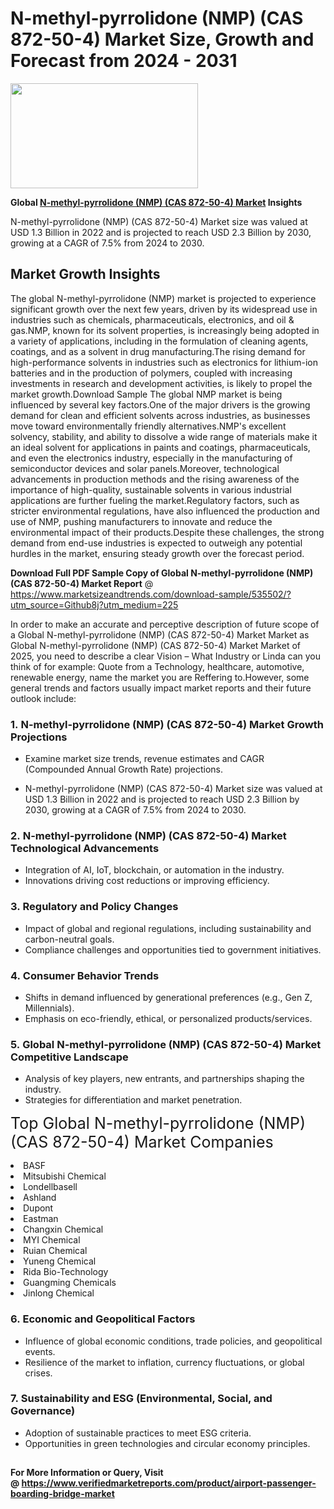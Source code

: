 <H1>N-methyl-pyrrolidone (NMP) (CAS 872-50-4) Market Size, Growth and Forecast from 2024 - 2031</H1><img class="aligncenter size-medium wp-image-584254" src="https://thirdeyenews.in/wp-content/uploads/2024/09/Global-Market-Research-300x168.jpeg" alt="" width="300" height="168" /><p><strong>Global&nbsp;<a href="https://www.marketsizeandtrends.com/download-sample/535502/?utm_source=Github8j?utm_medium=225">N-methyl-pyrrolidone (NMP) (CAS 872-50-4) Market</a> Insights</strong></p><p>N-methyl-pyrrolidone (NMP) (CAS 872-50-4) Market size was valued at USD 1.3 Billion in 2022 and is projected to reach USD 2.3 Billion by 2030, growing at a CAGR of 7.5% from 2024 to 2030.</p><p><h2>Market Growth Insights</h2> The global N-methyl-pyrrolidone (NMP) market is projected to experience significant growth over the next few years, driven by its widespread use in industries such as chemicals, pharmaceuticals, electronics, and oil & gas.NMP, known for its solvent properties, is increasingly being adopted in a variety of applications, including in the formulation of cleaning agents, coatings, and as a solvent in drug manufacturing.The rising demand for high-performance solvents in industries such as electronics for lithium-ion batteries and in the production of polymers, coupled with increasing investments in research and development activities, is likely to propel the market growth.Download Sample The global NMP market is being influenced by several key factors.One of the major drivers is the growing demand for clean and efficient solvents across industries, as businesses move toward environmentally friendly alternatives.NMP's excellent solvency, stability, and ability to dissolve a wide range of materials make it an ideal solvent for applications in paints and coatings, pharmaceuticals, and even the electronics industry, especially in the manufacturing of semiconductor devices and solar panels.Moreover, technological advancements in production methods and the rising awareness of the importance of high-quality, sustainable solvents in various industrial applications are further fueling the market.Regulatory factors, such as stricter environmental regulations, have also influenced the production and use of NMP, pushing manufacturers to innovate and reduce the environmental impact of their products.Despite these challenges, the strong demand from end-use industries is expected to outweigh any potential hurdles in the market, ensuring steady growth over the forecast period.</p><p><span class=""><strong>Download Full PDF Sample Copy of Global N-methyl-pyrrolidone (NMP) (CAS 872-50-4) Market Report</strong> @ <a href="https://www.marketsizeandtrends.com/download-sample/535502/?utm_source=Github8j?utm_medium=225" target="_blank">https://www.marketsizeandtrends.com/download-sample/535502/?utm_source=Github8j?utm_medium=225</a></span></p><p>In order to make an accurate and perceptive description of future scope of a Global&nbsp;N-methyl-pyrrolidone (NMP) (CAS 872-50-4) Market Market as Global&nbsp;N-methyl-pyrrolidone (NMP) (CAS 872-50-4) Market Market of 2025, you need to describe a clear Vision &ndash; What Industry or Linda can you think of for example: Quote from a Technology, healthcare, automotive, renewable energy, name the market you are Reffering to.However, some general trends and factors usually impact market reports and their future outlook include:</p><h3>1.&nbsp;<strong>N-methyl-pyrrolidone (NMP) (CAS 872-50-4) Market Growth Projections</strong></h3><ul><li>Examine market size trends, revenue estimates and CAGR (Compounded Annual Growth Rate) projections.</li><li><p>N-methyl-pyrrolidone (NMP) (CAS 872-50-4) Market size was valued at USD 1.3 Billion in 2022 and is projected to reach USD 2.3 Billion by 2030, growing at a CAGR of 7.5% from 2024 to 2030.</p></li></ul><h3>2.&nbsp;<strong>N-methyl-pyrrolidone (NMP) (CAS 872-50-4) Market Technological Advancements</strong></h3><ul><li>Integration of AI, IoT, blockchain, or automation in the industry.</li><li>Innovations driving cost reductions or improving efficiency.</li></ul><h3>3.&nbsp;<strong>Regulatory and Policy Changes</strong></h3><ul><li>Impact of global and regional regulations, including sustainability and carbon-neutral goals.</li><li>Compliance challenges and opportunities tied to government initiatives.</li></ul><h3>4.&nbsp;<strong>Consumer Behavior Trends</strong></h3><ul><li>Shifts in demand influenced by generational preferences (e.g., Gen Z, Millennials).</li><li>Emphasis on eco-friendly, ethical, or personalized products/services.</li></ul><h3>5.&nbsp;<strong>Global N-methyl-pyrrolidone (NMP) (CAS 872-50-4) Market Competitive Landscape</strong></h3><ul><li>Analysis of key players, new entrants, and partnerships shaping the industry.</li><li>Strategies for differentiation and market penetration.</li></ul><p data-pm-slice="1 1 []"><span style="color: inherit; font-family: inherit; font-size: 25px;">Top Global N-methyl-pyrrolidone (NMP) (CAS 872-50-4) Market Companies</span></p><div class="" data-test-id=""><p><li>BASF</li><li> Mitsubishi Chemical</li><li> Londellbasell</li><li> Ashland</li><li> Dupont</li><li> Eastman</li><li> Changxin Chemical</li><li> MYI Chemical</li><li> Ruian Chemical</li><li> Yuneng Chemical</li><li> Rida Bio-Technology</li><li> Guangming Chemicals</li><li> Jinlong Chemical</li></p></div><h3>6.&nbsp;<strong>Economic and Geopolitical Factors</strong></h3><ul><li>Influence of global economic conditions, trade policies, and geopolitical events.</li><li>Resilience of the market to inflation, currency fluctuations, or global crises.</li></ul><h3>7.&nbsp;<strong>Sustainability and ESG (Environmental, Social, and Governance)</strong></h3><ul><li>Adoption of sustainable practices to meet ESG criteria.</li><li>Opportunities in green technologies and circular economy principles.</li></ul><h2><strong style="font-size: 14px;">For More Information or Query, Visit @&nbsp;</strong><a style="background-color: #ffffff; font-size: 14px;" href="https://www.marketsizeandtrends.com/report/n-methyl-pyrrolidone-nmp-cas-872-50-4-market/" target="_blank">https://www.verifiedmarketreports.com/product/airport-passenger-boarding-bridge-market</a></h2>